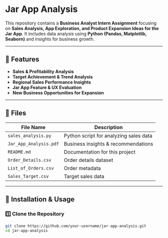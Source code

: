 # Jar App Analysis

This repository contains a **Business Analyst Intern Assignment** focusing on **Sales Analysis, App Exploration, and Product Expansion Ideas for the Jar App**. It includes data analysis using **Python (Pandas, Matplotlib, Seaborn)** and insights for business growth.

---

## **📌 Features**
- **Sales & Profitability Analysis**  
- **Target Achievement & Trend Analysis**  
- **Regional Sales Performance Insights**  
- **Jar App Feature & UX Evaluation**  
- **New Business Opportunities for Expansion**

---

## **📂 Files**
| File Name                     | Description |
|--------------------------------|-------------|
| `sales_analysis.py`            | Python script for analyzing sales data |
| `Jar_App_Analysis.pdf`         | Business insights & recommendations |
| `README.md`                    | Documentation for this project |
| `Order_Details.csv`            | Order details dataset |
| `List_of_Orders.csv`           | Order metadata |
| `Sales_Target.csv`             | Target sales data |

---

## **🚀 Installation & Usage**
### **1️⃣ Clone the Repository**
```bash
git clone https://github.com/your-username/jar-app-analysis.git
cd jar-app-analysis

